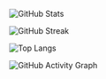 ![GitHub Stats](https://github-readme-stats.vercel.app/api?username=callmefao&show_icons=true&theme=radical)

![GitHub Streak](https://github-readme-streak-stats.herokuapp.com/?user=callmefao&theme=radical)

![Top Langs](https://github-readme-stats.vercel.app/api/top-langs/?username=callmefao&layout=compact&theme=radical)

![GitHub Activity Graph](https://github-readme-activity-graph.vercel.app/graph?username=callmefao&theme=react-dark)
